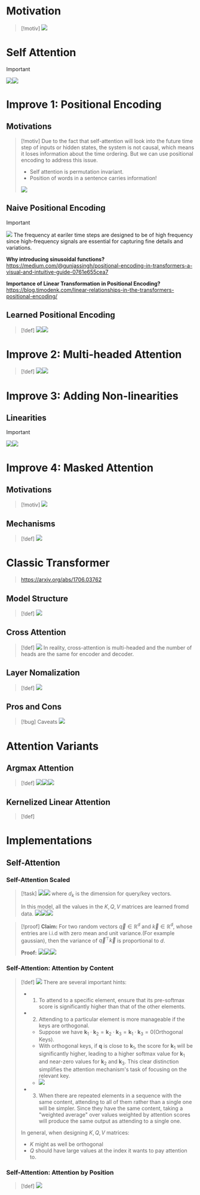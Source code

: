 # Motivation
> [!motiv]
> ![](Transformer_Basics.assets/image-20240706221804990.png)




# Self Attention
> [!important]
> ![](Transformer_Basics.assets/image-20240706221539230.png)![](Transformer_Basics.assets/image-20240706221615144.png)







# Improve 1: Positional Encoding
## Motivations
> [!motiv]
> Due to the fact that self-attention will look into the future time step of inputs or hidden states, the system is not causal, which means it loses information about the time ordering. But we can use positional encoding to address this issue. 
> - Self attention is permutation invariant. 
> - Position of words in a sentence carries information!
> 
> ![](Transformer_Basics.assets/image-20240706222213813.png)



## Naive Positional Encoding
> [!important]
> ![](Transformer_Basics.assets/image-20240706222352687.png)
> The frequency at eariler time steps are designed to be of high frequency since high-frequency signals are essential for capturing fine details and variations.
>
> **Why introducing sinusoidal functions?**
> https://medium.com/@gunjassingh/positional-encoding-in-transformers-a-visual-and-intuitive-guide-0761e655cea7
> 
> **Importance of Linear Transformation in Positional Encoding?**
> https://blog.timodenk.com/linear-relationships-in-the-transformers-positional-encoding/



## Learned Positional Encoding
> [!def]
> ![](Transformer_Basics.assets/image-20240706230425999.png)![](Transformer_Basics.assets/image-20240706230543833.png)



# Improve 2: Multi-headed Attention
> [!def]
> ![](Transformer_Basics.assets/image-20240706230903712.png)![](Transformer_Basics.assets/image-20240706230911133.png)



# Improve 3: Adding Non-linearities
## Linearities
> [!important]
> ![](Transformer_Basics.assets/image-20240707104643346.png)![](Transformer_Basics.assets/image-20240707104653581.png)



# Improve 4: Masked Attention
## Motivations
> [!motiv]
> ![](Transformer_Basics.assets/image-20240707104958012.png)


## Mechanisms
> [!def]
> ![](Transformer_Basics.assets/image-20240707105851600.png)



# Classic Transformer
> https://arxiv.org/abs/1706.03762


## Model Structure
> [!def]
> ![](Transformer_Basics.assets/image-20240707110733248.png)



## Cross Attention
> [!def]
> ![](Transformer_Basics.assets/image-20240707111213345.png)
> In reality, cross-attention is multi-headed and the number of heads are the same for encoder and decoder.




## Layer Nomalization
> [!def]
> ![](Transformer_Basics.assets/image-20240707111404353.png)




## Pros and Cons
> [!bug] Caveats
> ![](Transformer_Basics.assets/image-20240707113530435.png)



# Attention Variants
## Argmax Attention
> [!def]
> ![](Transformer_Basics.assets/image-20240714180243070.png)![](Transformer_Basics.assets/image-20240714180255095.png)![](Transformer_Basics.assets/image-20240714180303902.png)




## Kernelized Linear Attention
> [!def]





# Implementations
## Self-Attention
### Self-Attention Scaled
> [!task]
> ![](Transformer_Basics.assets/image-20240714124642225.png)![](Transformer_Basics.assets/image-20240714131235876.png) 
> where $d_{k}$ is the dimension for query/key vectors.
> 
> In this model, all the values in the $K, Q, V$ matrices are learned fromd data.
> ![](Transformer_Basics.assets/image-20240714152418150.png)![](Transformer_Basics.assets/image-20240714161507788.png)![](Transformer_Basics.assets/image-20240714154207229.png)

> [!proof]
> **Claim:** For two random vectors $\vec{q}\in \mathbb{R}^d$ and $\vec{k}\in \mathbb{R}^d$, whose entries are i.i.d with zero mean and unit variance.(For example gaussian), then the variance of $\vec{q}^{\top}\vec{k}$ is proportional to $d$.
> 
> **Proof:** 
> ![](Transformer_Basics.assets/image-20240714153941798.png)![](Transformer_Basics.assets/image-20240714153949043.png)![](Transformer_Basics.assets/image-20240714153956468.png)





### Self-Attention: Attention by Content
> [!def]
> ![](Transformer_Basics.assets/image-20240714132024569.png)
> There are several important hints:
> - 1. To attend to a specific element, ensure that its pre-softmax score is significantly higher than that of the other elements.
> - 2. Attending to a particular element is more manageable if the keys are orthogonal.
> 	- Suppose we have $\mathbf{k}_{1}\cdot \mathbf{k}_{2}=\mathbf{k}_{2}\cdot \mathbf{k}_{3}=\mathbf{k}_{1}\cdot \mathbf{k}_{3}=0$(Orthogonal Keys).
> 	- With orthogonal keys, if $\mathbf{q}$ is close to $\mathbf{k}_{1}$​, the score for $\mathbf{k}_{1}$​ will be significantly higher, leading to a higher softmax value for $\mathbf{k}_{1}$​ and near-zero values for $\mathbf{k}_{2}$​​ and $\mathbf{k}_{3}$​. This clear distinction simplifies the attention mechanism's task of focusing on the relevant key.
> 	- ![](Transformer_Basics.assets/image-20240714174337223.png)
> - 3. When there are repeated elements in a sequence with the same content, attending to all of them rather than a single one will be simpler. Since they have the same content, taking a "weighted average" over values weighted by attention scores will produce the same output as attending to a single one.
> 
> In general, when designing $K, Q, V$ matrices:
> - $K$ might as well be orthogonal
> - $Q$ should have large values at the index it wants to pay attention to.
> 




### Self-Attention: Attention by Position
> [!def]
>![](Transformer_Basics.assets/image-20240714175732010.png)





